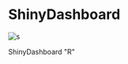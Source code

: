 # ShinyDashboard
![s](https://user-images.githubusercontent.com/11170171/40730193-b44a444e-63f3-11e8-9f52-828993791667.jpeg)


ShinyDashboard "R"
